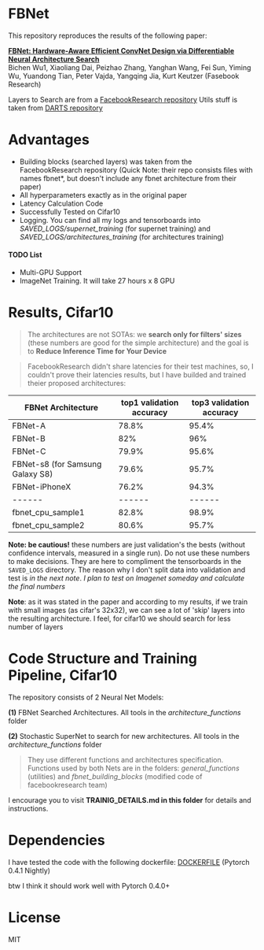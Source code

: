 # **FBNet**

This repository reproduces the results of the following paper:

[**FBNet: Hardware-Aware Efficient ConvNet Design via Differentiable Neural Architecture Search**](https://arxiv.org/pdf/1812.03443.pdf)  
Bichen Wu1, Xiaoliang Dai, Peizhao Zhang, Yanghan Wang, Fei Sun, Yiming Wu, Yuandong Tian, Peter Vajda, Yangqing Jia, Kurt Keutzer (Fasebook Research)

Layers to Search are from a [FacebookResearch repository](https://github.com/facebookresearch/maskrcnn-benchmark/tree/master/maskrcnn_benchmark/modeling/backbone)
Utils stuff is taken from [DARTS repository](https://github.com/quark0/darts/blob/master/cnn/utils.py)

# Advantages

* Building blocks (searched layers) was taken from the FacebookResearch repository
(Quick Note: their repo consists files with names fbnet*, but doesn't include any fbnet architecture from their paper)
* All hyperparameters exactly as in the original paper
* Latency Calculation Code
* Successfully Tested on Cifar10
* Logging. You can find all my logs and tensorboards into *SAVED_LOGS/supernet_training* (for supernet training) and *SAVED_LOGS/architectures_training* (for architectures training)

#### TODO List
* Multi-GPU Support
* ImageNet Training. It will take 27 hours x 8 GPU 

# Results, Cifar10

> The architectures are not SOTAs: we **search only for filters' sizes** (these numbers are good for the simple architecture) and the goal is to **Reduce Inference Time for Your Device**

> FacebookResearch didn't share latencies for their test machines, so, I couldn't prove their latencies results, but I have builded and trained theier proposed architectures:

| FBNet Architecture | **top1** validation accuracy | **top3** validation accuracy | 
| ------ | ------ | ------ |
| FBNet-A | 78.8% | 95.4% |
| FBNet-B | 82% | 96% |
| FBNet-C | 79.9% | 95.6% |
| FBNet-s8 (for Samsung Galaxy S8) | 79.6% | 95.7% |
| FBNet-iPhoneX | 76.2% | 94.3% |
| ------ | ------ | ------ |
| fbnet_cpu_sample1 | 82.8% | 98.9% |
| fbnet_cpu_sample2 | 80.6% | 95.7% |

**Note: be cautious!** these numbers are just validation's the bests (without confidence intervals, measured in a single run). Do not use these numbers to make decisions. They are here to compliment the tensorboards in the `SAVED_LOGS` directory. The reason why I don't split data into validation and test is *in the next note*. *I plan to test on Imagenet someday and calculate the final numbers*

**Note**: as it was stated in the paper and according to my results, if we train with small images (as cifar's 32x32), we can see a lot of 'skip' layers into the resulting architecture. I feel, for cifar10 we should search for less number of layers

# Code Structure and Training Pipeline, Cifar10

The repository consists of 2 Neural Net Models:

**(1)** FBNet Searched Architectures. All tools in the *architecture_functions* folder

**(2)** Stochastic SuperNet to search for new architectures. All tools in the *architecture_functions* folder

> They use different functions and architectures specification. Functions used by both Nets are in the folders: *general_functions* (utilities) and *fbnet_building_blocks* (modified code of facebookresearch team)

I encourage you to visit **TRAINIG_DETAILS.md in this folder** for details and instructions.

# Dependencies

I have tested the code with the following dockerfile: [DOCKERFILE](https://github.com/facebookresearch/maskrcnn-benchmark/blob/master/docker/Dockerfile) (Pytorch 0.4.1 Nightly)

btw I think it should work well with Pytorch 0.4.0+

# License

MIT
